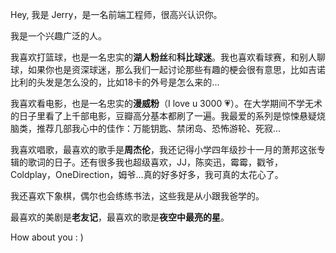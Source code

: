 Hey, 我是 Jerry，是一名前端工程师，很高兴认识你。

我是一个兴趣广泛的人。

我喜欢打篮球，也是一名忠实的**湖人粉丝**和**科比球迷**。我也喜欢看球赛，和别人聊球，如果你也是资深球迷，那么我们一起讨论那些有趣的梗会很有意思，比如吉诺比利的头发是怎么没的，比如18卡的外号是怎么来的...

我喜欢看电影，也是一名忠实的**漫威粉**（I love u 3000 💗）。在大学期间不学无术的日子里看了上千部电影，豆瓣高分基本都刷了一遍。我最爱的系列是惊悚悬疑烧脑类，推荐几部我心中的佳作：万能钥匙、禁闭岛、恐怖游轮、死寂...

我喜欢唱歌，最喜欢的歌手是**周杰伦**，我还记得小学四年级抄十一月的萧邦这张专辑的歌词的日子。还有很多我也超级喜欢，JJ，陈奕迅，霉霉，戳爷，Coldplay，OneDirection，姆爷...真的好多好多，我可真的太花心了。

我还喜欢下象棋，偶尔也会练练书法，这些我是从小跟我爸学的。

最喜欢的美剧是**老友记**，最喜欢的歌是**夜空中最亮的星**。

How about you : )
